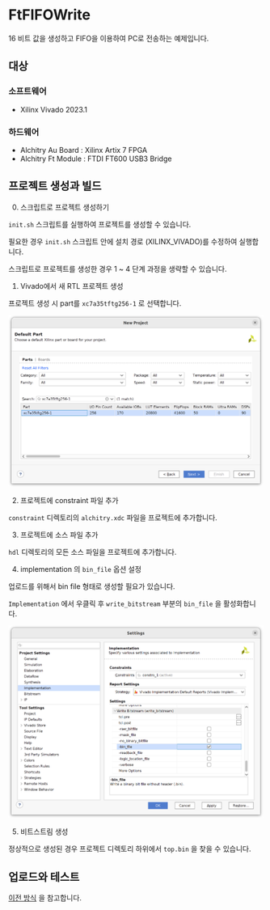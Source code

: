 # FtFIFOWrite

16 비트 값을 생성하고 FIFO을 이용하여 PC로 전송하는 예제입니다.

## 대상
### 소프트웨어

* Xilinx Vivado 2023.1

### 하드웨어

* Alchitry Au Board : Xilinx Artix 7 FPGA
* Alchitry Ft Module : FTDI FT600 USB3 Bridge

## 프로젝트 생성과 빌드

0. 스크립트로 프로젝트 생성하기

`init.sh` 스크립트를 실행하여 프로젝트를 생성할 수 있습니다.

필요한 경우 `init.sh` 스크립트 안에 설치 경로 (XILINX_VIVADO)를 수정하여 실행합니다.

스크립트로 프로젝트를 생성한 경우 1 ~ 4 단계 과정을 생략할 수 있습니다.

1. Vivado에서 새 RTL 프로젝트 생성

프로젝트 생성 시 part를 `xc7a35tftg256-1` 로 선택합니다.

![Parts](docs/01_part.png)

2. 프로젝트에 constraint 파일 추가

`constraint` 디렉토리의 `alchitry.xdc` 파일을 프로젝트에 추가합니다.

3. 프로젝트에 소스 파일 추가

`hdl` 디렉토리의 모든 소스 파일을 프로젝트에 추가합니다.

4. implementation 의 `bin_file` 옵션 설정

업로드를 위해서 bin file 형태로 생성할 필요가 있습니다.

`Implementation` 에서 우클릭 후 `write_bitstream` 부분의 `bin_file` 을 활성화합니다.

![bin file option](docs/02_imple.png)

5. 비트스트림 생성

정상적으로 생성된 경우 프로젝트 디렉토리 하위에서 `top.bin` 을 찾을 수 있습니다.

## 업로드와 테스트

[이전 방식](../FtBasicWrite/README.md) 을 참고합니다.

